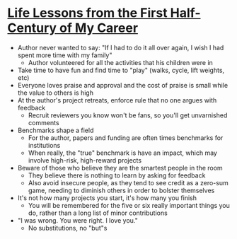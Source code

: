 # [Life Lessons from the First Half-Century of My Career](https://cacm.acm.org/opinion/life-lessons-from-the-first-half-century-of-my-career/)

* Author never wanted to say: "If I had to do it all over again, I wish I had spent more time with my family"
  * Author volunteered for all the activities that his children were in
* Take time to have fun and find time to "play" (walks, cycle, lift weights, etc)
* Everyone loves praise and approval and the cost of praise is small while the value to others is high
* At the author's project retreats, enforce rule that no one argues with feedback
  * Recruit reviewers you know won't be fans, so you'll get unvarnished comments
* Benchmarks shape a field
  * For the author, papers and funding are often times benchmarks for institutions
  * When really, the "true" benchmark is have an impact, which may involve high-risk, high-reward projects
* Beware of those who believe they are the smartest people in the room
  * They believe there is nothing to learn by asking for feedback
  * Also avoid insecure people, as they tend to see credit as a zero-sum game, needing to diminish others in order to bolster themselves
* It's not how many projects you start, it's how many you finish
  * You will be remembered for the five or six really important things you do, rather than a long list of minor contributions
* "I was wrong. You were right. I love you."
  * No substitutions, no "but"s
